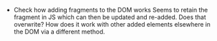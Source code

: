 - Check how adding fragments to the DOM works
    Seems to retain the fragment in JS which can then be updated and re-added. Does that overwrite? How does it work with other added elements elsewhere in the DOM via a different method.

